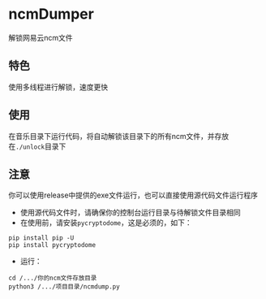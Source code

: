 # ncmDumper
解锁网易云ncm文件

## 特色
使用多线程进行解锁，速度更快

## 使用
在音乐目录下运行代码，将自动解锁该目录下的所有ncm文件，并存放在`./unlock`目录下

## 注意
你可以使用release中提供的exe文件运行，也可以直接使用源代码文件运行程序

- 使用源代码文件时，请确保你的控制台运行目录与待解锁文件目录相同
- 在使用前，请安装`pycryptodome`，这是必须的，如下：
```shell
pip install pip -U
pip install pycryptodome
```
- 运行：
```shell
cd /.../你的ncm文件存放目录
python3 /.../项目目录/ncmdump.py
```
